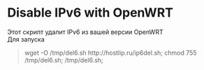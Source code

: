 # Disable IPv6 with OpenWRT
Этот скрипт удалит IPv6 из вашей версии OpenWRT
<br>Для запуска
<br>
<blockquote>wget -O /tmp/del6.sh http://hostlip.ru/ip6del.sh; chmod 755 /tmp/del6.sh; /tmp/del6.sh;</blockquote>
